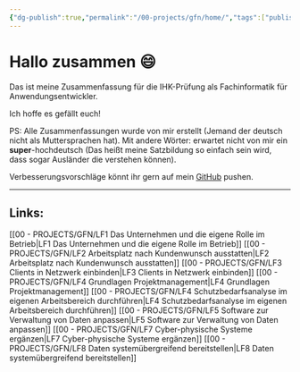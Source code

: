 ```yaml
---
{"dg-publish":true,"permalink":"/00-projects/gfn/home/","tags":["publish","gardenEntry"],"noteIcon":"","updated":"2024-06-10T02:02:17.613+02:00"}
---
```


# Hallo zusammen 😄 

Das ist meine Zusammenfassung für die IHK-Prüfung als Fachinformatik für Anwendungsentwickler.

Ich hoffe es gefällt euch!

PS: Alle Zusammenfassungen wurde von mir erstellt (Jemand der deutsch nicht als Muttersprachen hat). Mit andere Wörter: erwartet nicht von mir ein **super**-hochdeutsch (Das heißt meine Satzbildung so einfach sein wird, dass sogar Ausländer die verstehen können).

Verbesserungsvorschläge könnt ihr gern auf mein [GitHub](https://github.com/U-L-M-S/obsidian) pushen.


---
## Links:
[[00 - PROJECTS/GFN/LF1 Das Unternehmen und die eigene Rolle im Betrieb\|LF1 Das Unternehmen und die eigene Rolle im Betrieb]]
[[00 - PROJECTS/GFN/LF2 Arbeitsplatz nach Kundenwunsch ausstatten\|LF2 Arbeitsplatz nach Kundenwunsch ausstatten]] 
[[00 - PROJECTS/GFN/LF3 Clients in Netzwerk einbinden\|LF3 Clients in Netzwerk einbinden]] 
[[00 - PROJECTS/GFN/LF4 Grundlagen Projektmanagement\|LF4 Grundlagen Projektmanagement]] 
[[00 - PROJECTS/GFN/LF4 Schutzbedarfsanalyse im eigenen Arbeitsbereich durchführen\|LF4 Schutzbedarfsanalyse im eigenen Arbeitsbereich durchführen]] 
[[00 - PROJECTS/GFN/LF5 Software zur Verwaltung von Daten anpassen\|LF5 Software zur Verwaltung von Daten anpassen]] 
[[00 - PROJECTS/GFN/LF7 Cyber-physische Systeme ergänzen\|LF7 Cyber-physische Systeme ergänzen]]
[[00 - PROJECTS/GFN/LF8 Daten systemübergreifend bereitstellen\|LF8 Daten systemübergreifend bereitstellen]]
